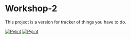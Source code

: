 # Workshop-2
This project is a version for tracker of things you have to do.

[![Pylint](https://github.com/anstadnik/git_workshop/actions/workflows/pylint.yml/badge.svg)](https://github.com/anstadnik/git_workshop/actions/workflows/pylint.yml)
[![Pylint](https://github.com/anstadnik/git_workshop/actions/workflows/tests.yml/badge.svg)](https://github.com/anstadnik/git_workshop/actions/workflows/tests.yml)
